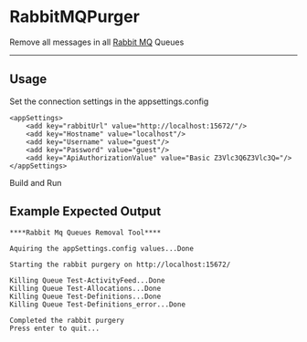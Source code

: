 # RabbitMQPurger
Remove all messages in all [Rabbit MQ](https://www.rabbitmq.com/) Queues

----
## Usage

Set the connection settings in the appsettings.config

    <appSettings>
        <add key="rabbitUrl" value="http://localhost:15672/"/>
        <add key="Hostname" value="localhost"/>
        <add key="Username" value="guest"/>
        <add key="Password" value="guest"/>
        <add key="ApiAuthorizationValue" value="Basic Z3Vlc3Q6Z3Vlc3Q="/>
    </appSettings>

Build and Run

## Example Expected Output

    ****Rabbit Mq Queues Removal Tool****

    Aquiring the appSettings.config values...Done

    Starting the rabbit purgery on http://localhost:15672/

    Killing Queue Test-ActivityFeed...Done
    Killing Queue Test-Allocations...Done
    Killing Queue Test-Definitions...Done
    Killing Queue Test-Definitions_error...Done

    Completed the rabbit purgery
    Press enter to quit...


